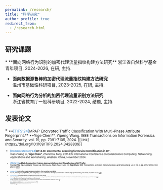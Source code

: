 ```yaml
---
permalink: /research/
title: "科学研究"
author_profile: true
redirect_from: 
  - /research.html
---
```


<h2 >研究课题</h2>
* **面向网络行为识别的加密代理流量指纹构建方法研究**  
浙江省自然科学基金青年项目, 2024-2026, 在研, 主持.

* **面向数据源鲁棒的加密代理流量指纹构建方法研究**  
温州市基础性科研项目, 2023-2025, 在研, 主持.

* **面向网络行为分析的加密代理流量识别方法研究**  
浙江省教育厅一般科研项目, 2022-2024, 结题, 主持.

<h2 >发表论文</h2>
* <small>**<font color="#5b9bd5">[TIFS'24]</font>MPAF: Encrypted Traffic Classification With Multi-Phase Attribute Fingerprint.**  
**Yige Chen**, Yipeng Wang.
IEEE Transactions on Information Forensics and Security, vol. 19, pp. 7091-7105, 2024. [[Link](https://doi.org/10.1109/TIFS.2024.3428839)]<small>

* <small>**<font color="#5b9bd5">[CollaborateCom'24]</font>IoT-ILDI: Incremental Learning for Device Identification in IoT.**  
Xiaoshuang Li, **Yige Chen***, Zhenzhou Tang.
20th EAI International Conference on Collaborative Computing: Networking, Applications and Worksharing, Wuzhen, China, November 2024.<small>

* <small>**<font color="#5b9bd5">[TGCN'23]</font>A Multi-Perspective Feature Approach to Few-Shot Classification of IoT Traffic.**  
Xiaotian Ma, Yipeng Wang, Yingxu Lai, Wenxu Jia, Zijian Zhao, Huijie He, **Yige Chen**.
IEEE Transactions on Green Communications and Networking, vol. 7, no. 4, pp. 2052-2066, Dec. 2023. [[Link](https://doi.org/10.1109/TGCN.2023.3269842)]<small>

* <small>**<font color="#5b9bd5">[EMNLP'22]</font>Contrastive Learning enhanced Author-Style Headline Generation.**  
Hui Liu, Weidong Guo, **Yige Chen**, and Xiangyang Li.
2022 Conference on Empirical Methods in Natural Language Processing, Abu Dhabi, December 2022. [[Link](https://doi.org/10.18653/v1/2022.emnlp-main.338)]<small>

* <small>**<font color="#5b9bd5">[SecureComm'22]</font>Cost-Effective Malware Classification Based on Deep Active Learning.**  
Qian Qiang, **Yige Chen**, Yang Hu, Tianning Zang, Mian Cheng, Quanbo Pan, Yu Ding, Zisen Qi.
18th EAI International Conference on Security and Privacy in Communication Networks, Kansas City, USA, December 2022. [[Link](https://doi.org/10.1007/978-3-031-25538-0_12)]<small>

* <small>**<font color="#5b9bd5">[SANER'22]</font>BinMLM: Binary Authorship Verification with Flow-aware Mixture-of-Shared Language Model.**  
Qige Song, Yongzheng Zhang, Linshu Ouyang, **Yige Chen**.
2022 IEEE International Conference on Software Analysis, Evolution and Reengineering, Honolulu, HI, USA, July 2022. [[Link](https://doi.org/10.1109/SANER53432.2022.00120)]<small>

* <small>**<font color="#5b9bd5">[IoTJ'22]</font>Inter-BIN: Interaction-Based Cross-Architecture IoT Binary Similarity Comparison.**  
Qige Song, Yongzheng Zhang, Binglai Wang, **Yige Chen**.
IEEE Internet of Things Journal, vol. 9, no. 20, pp. 20018-20033, 15 Oct.15, 2022. [[Link](https://doi.org/10.1109/JIOT.2022.3170927)]<small>

* <small>**<font color="#5b9bd5">[CollaborateCom'21]</font>Mobile Encrypted Traffic Classification Based on Message Type Inference.**  
**Yige Chen**, Tianning Zang, Yongzheng Zhang, Yuan Zhou, Peng Yang.
17th EAI International Conference on Collaborative Computing: Networking, Applications and Worksharing, Virturl, China, October 2021. [[Link](https://doi.org/10.1007/978-3-030-92635-9_8)]<small>

* <small>**<font color="#5b9bd5">[CollaborateCom'21]</font>Inspector: A Semantics-Driven Approach to Automatic Protocol Reverse Engineering.**  
**Yige Chen**, Tianning Zang, Yongzheng Zhang, Yuan Zhou, Peng Yang, Yipeng Wang.
17th EAI International Conference on Collaborative Computing: Networking, Applications and Worksharing, Virturl, China, October 2021. [[Link](https://doi.org/10.1007/978-3-030-92635-9_21)]<small>

* <small>**<font color="#5b9bd5">[ICC'21]</font>Incremental Learning for Mobile Encrypted Traffic Classification.**  
**Yige Chen**, Tianning Zang, Yongzheng Zhang, Yuan Zhou, Linshu Ouyang, Peng Yang.  
ICC 2021-2021 IEEE International Conference on Communications, Virturl, Montreal, June 2021. [[Link](https://doi.org/10.1109/ICC42927.2021.9500619)] <small>

* <small>**<font color="#5b9bd5">[AAAI'20]</font> Joint Character Embedding and Adversarial Stability Training to Defend Adversarial Text.**  
Hui Liu, Yongzheng Zhang, Yipeng Wang, Zheng Lin, **Yige Chen**.  
The Thirty-Fourth AAAI Conference on Artificial Intelligence, New York, New York, USA, February 2020. Full paper acceptance rate: 1591/7737 = 20.6%. [[Link](https://doi.org/10.1609/aaai.v34i05.6356)]<small>

* <small>**<font color="#5b9bd5">[ICNP'19]</font> Rethinking Encrypted Traffic Classification: A Multi-Attribute Associated Fingerprint Approach.**  
**Yige Chen**, Tianning Zang, Yongzheng Zhang, Yuan Zhou, Yipeng Wang.  
The 27th IEEE International Conference on Network Protocols, Chicago, Illinois, USA, October 2019. Full paper acceptance rate: 29/212 = 13.7%. [[Link](https://doi.org/10.1109/ICNP.2019.8888043)]<small>

* <small>**<font color="#5b9bd5">[IJCAI-PRICAI'20]</font> Gated POS-Level Language Model for Authorship Verification.**  
Linshu Ouyang, Yongzheng Zhang, Hui Liu, **Yige Chen**, Yipeng Wang.
The 29th International Joint Conference on Artificial Intelligence and the 17th Pacific Rim International Conference on Artificial Intelligence, Japan, January 2021. [[Link](https://doi.org/10.24963/ijcai.2020/557)]<small>

* <small>**<font color="#5b9bd5">[ICICS'19]</font> DLchain: a Covert Channel over Blockchain based on Dynamic Labels.**  
Jing Tian, Gaopeng Gou, Chang Liu, **Yige Chen**, Gang Xiong, Zhen Li.  
The 2019 International Conference on Information and Communications Security, Beijing, China, December 2019. Full paper acceptance rate: 48/199 = 24.1%. [[Link](https://doi.org/10.1007/978-3-030-41579-2_47)]<small>